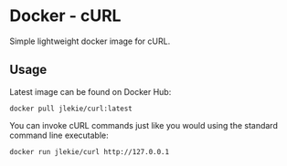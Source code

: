 # Docker - cURL

Simple lightweight docker image for cURL.

## Usage

Latest image can be found on Docker Hub:

    docker pull jlekie/curl:latest

You can invoke cURL commands just like you would using the standard command line executable:

    docker run jlekie/curl http://127.0.0.1